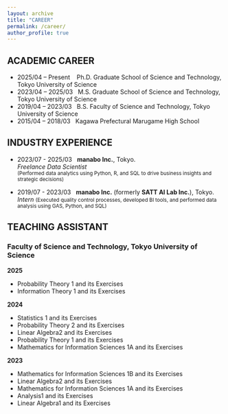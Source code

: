 ```yaml
---
layout: archive
title: "CAREER"
permalink: /career/
author_profile: true
---
```



## ACADEMIC CAREER

- 2025/04 – Present &nbsp;&nbsp; Ph.D. Graduate School of Science and Technology, Tokyo University of Science 
- 2023/04 – 2025/03 &nbsp; M.S. Graduate School of Science and Technology, Tokyo University of Science 
- 2019/04 – 2023/03 &nbsp; B.S. Faculty of Science and Technology, Tokyo University of Science
- 2015/04 – 2018/03 &nbsp; Kagawa Prefectural Marugame High School


## INDUSTRY EXPERIENCE

- 2023/07 - 2025/03 &nbsp; **manabo Inc.**, Tokyo.  
  *Freelance Data Scientist*  
  <small> (Performed data analytics using Python, R, and SQL to drive business insights and strategic decisions) </small>

- 2019/07 - 2023/03 &nbsp; **manabo Inc.** (formerly **SATT AI Lab Inc.**), Tokyo.  
  *Intern*
  <small> (Executed quality control processes, developed BI tools, and performed data analysis using GAS, Python, and SQL) </small>

  

## TEACHING ASSISTANT

### Faculty of Science and Technology, Tokyo University of Science  
**2025**
- Probability Theory 1 and its Exercises
- Information Theory 1 and its Exercises

**2024**
- Statistics 1 and its Exercises 
- Probability Theory 2 and its Exercises
- Linear Algebra2 and its Exercises 
- Probability Theory 1 and its Exercises
- Mathematics for Information Sciences 1A and its Exercises 

**2023**
- Mathematics for Information Sciences 1B and its Exercises
- Linear Algebra2 and its Exercises
- Mathematics for Information Sciences 1A and its Exercises
- Analysis1 and its Exercises
-	Linear Algebra1 and its Exercises
